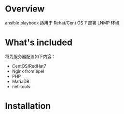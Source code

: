 # Overview 

ansible playbook 适用于 Rehat/Cent OS 7 部署 LNMP 环境

# What's included

将为服务器配置如下内容：

- CentOS/RedHat7
- Nginx from epel
- PHP
- MariaDB
- net-tools

# Installation